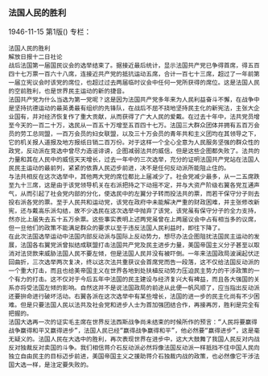 ### 法国人民的胜利

1946-11-15
第1版()
专栏：

    法国人民的胜利
    解放日报十二日社论
    战后法国第一届国民议会的选举结束了。据接近最后统计，显示法国共产党已争得首席，得五百四十七万票一百六十八席，连接近共产党的抵抗运动五席，合计一百七十三席，超过了一年前第一届立宪议会时该党的席位，也超过过去两届临时议会中任何一党所获得的席位。这是法国人民的空前胜利，也是世界民主运动的新的捷音。
    法国共产党为什么当选为第一党呢？这是因为法国共产党多年来为人民利益奋斗不懈，在战争中是坚持抗德运动的最英勇最有组织的先锋队，在战后不屈不挠地坚持民主化的新宪法，主张大企业国有，并对经济恢复作了重大贡献，从而获得了广大人民的爱戴。在过去十年中，法共党员增至今天的一百二十万，选民从一百五十万增至五百四十七万。法国三大群众团体并拥有五百万会员的劳工总同盟，一百万会员的妇女联盟，以及三十万会员的青年共和主义团均在其领导之下，它的机关报人道报及地方报纸日销二百万份。对于这样一个全心全意为人民服务坚强的群众性的政党，反动派在竞选中曾尽力造谣诽谤，企图减弱法共的威信，但是这些企图都失败了。法共的力量和其在人民中的威信天天增长，过去一年中的三次选举，充分的证明法国共产党站在法国人民民主运动的最前列，紧紧的依靠人民迈步前进，决不是任何反动派所能阻止住的。
    与法共相反在这次选举中，其他两大党的席位都比上届减少了。社会党减少最多，从一二五席跌至九十三席，这是由于该党领导机关在右派把持之下动摇不定，并与大资产阶级右翼各党互通声气，从而引起了社会党内部的分化，使选民中的左翼分子转而投法共的票，而若干保守分子则去投右派各党的票。至于人民共和运动党，该党在政府中未能解决严重的财政困难，并主张修改新宪，还与戴高乐派勾结，故不少选民在这次选举中抛弃了该党，该党虽有保守分子的全力支持，然亦比上届失去五十五万余票。这些事实表明上述两党虽曾在上两届议会中占有相当多的议席，但一旦他们的政策不能满足群众的要求以至于违反法国人民利益时，即往下降了。
    在此次法国选举运动中法国内部反动派与国际上反动势力，想尽办法企图阻扰法国民主运动的发展，法国各右翼党派曾拟结成联盟打击法国共产党及民主进步力量，美国帝国主义分子甚至以取消对法贷款来威胁法国人民不要左倾，但是法国人民并没有被吓倒。一年来法国政局波澜起伏迂回曲折，三次选举两次复决，终以这次法共重获议会首席党而告一段落，这不仅给法国反动派的一个重大打击，而且也给美帝国主义在世界各地到处扶植反动势力压迫民主势力的干涉政策的一个有力的打击。这不仅对于今后五年中法国的民主建设与经济复兴大有裨益，而且各大强国的关系亦将受法国左倾的影响。自然这并不是说法国政局的前途从此便一帆风顺了，应当指出反动派还要拚命进行破坏活动。右翼各派在这次选举中有某些增长，法国的进一步的民主化尚有不少困难。但是只要法国人民以法共及社会党和进步人士为首加强团结合作，再接再厉，胜利是完全有把握的。
    法国大选再一次的证实毛主席在世界反法西斯战争尚未结束的时候所作的预言：“人民将要赢得战争赢得和平又赢得进步”，法国人民已经“赢得战争赢得和平”，他必然要“赢得进步”，这是毫无疑义的。法国人民在大选中的胜利，再次表现世界在进步中，这大大鼓舞了我国人民反对内战反对独裁反对卖国的斗争。我们相信蒋介石反动派必然将像法国反动派一样抵挡不住中国人民向独立自由民主的目标迈步前进，美国帝国主义之援助蒋介石独裁内战的政策，也必然像它干涉法国大选一样，是注定要失败的。
